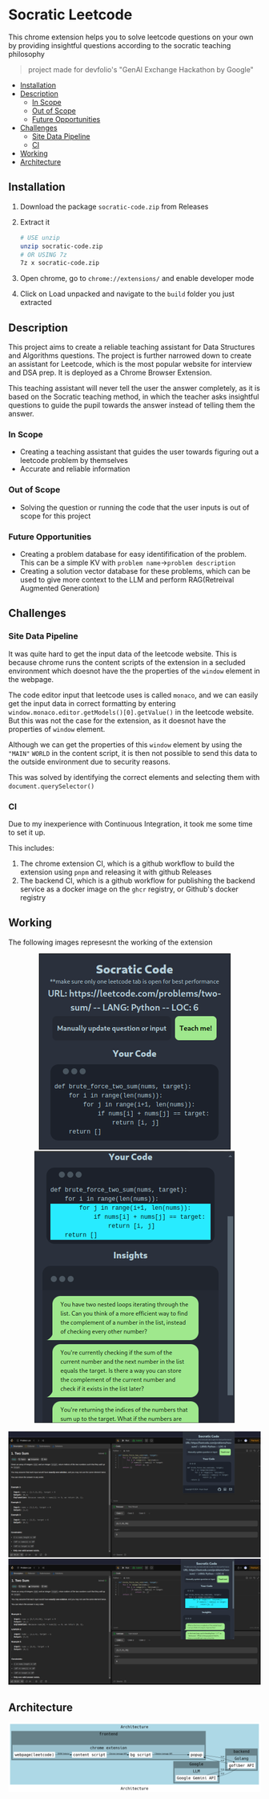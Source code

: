 # Socratic Leetcode

This chrome extension helps you to solve leetcode questions on your own by providing insightful questions according to the socratic teaching philosophy

> project made for devfolio's "GenAI Exchange Hackathon by Google"

- [Installation](#installation)
- [Description](#description)
  - [In Scope](#in-scope)
  - [Out of Scope](#out-of-scope)
  - [Future Opportunities](#future-opportunities)
- [Challenges](#challenges)
  - [Site Data Pipeline](#site-data-pipeline)
  - [CI](#ci)
- [Working](#working)
- [Architecture](#architecture)

## Installation

1. Download the package `socratic-code.zip` from Releases

2. Extract it

   ```bash
   # USE unzip
   unzip socratic-code.zip
   # OR USING 7z
   7z x socratic-code.zip
   ```

3. Open chrome, go to `chrome://extensions/` and enable developer mode

4. Click on Load unpacked and navigate to the `build` folder you just extracted

## Description

This project aims to create a reliable teaching assistant for Data Structures and Algorithms questions. The project is further narrowed down to create an assistant for Leetcode, which is the most popular website for interview and DSA prep. It is deployed as a Chrome Browser Extension.

This teaching assistant will never tell the user the answer completely, as it is based on the Socratic teaching method, in which the teacher asks insightful questions to guide the pupil towards the answer instead of telling them the answer.

### In Scope

- Creating a teaching assistant that guides the user towards figuring out a leetcode problem by themselves
- Accurate and reliable information

### Out of Scope

- Solving the question or running the code that the user inputs is out of scope for this project

### Future Opportunities

- Creating a problem database for easy identifification of the problem. This can be a simple KV with `problem name`->`problem description`
- Creating a solution vector database for these problems, which can be used to give more context to the LLM and perform RAG(Retreival Augmented Generation)

## Challenges

### Site Data Pipeline

It was quite hard to get the input data of the leetcode website. This is because chrome runs the content scripts of the extension in a secluded environment which doesnot have the the properties of the `window` element in the webpage.

The code editor input that leetcode uses is called `monaco`, and we can easily get the input data in correct formatting by entering `window.monaco.editor.getModels()[0].getValue()` in the leetcode website. But this was not the case for the extension, as it doesnot have the properties of `window` element.

Although we can get the properties of this `window` element by using the `"MAIN"` `WORLD` in the content script, it is then not possible to send this data to the outside environment due to security reasons.

This was solved by identifying the correct elements and selecting them with `document.querySelector()`

### CI

Due to my inexperience with Continuous Integration, it took me some time to set it up.

This includes:

1. The chrome extension CI, which is a github workflow to build the extension using `pnpm` and releasing it with github Releases
2. The backend CI, which is a github workflow for publishing the backend service as a docker image on the `ghcr` registry, or Github's docker registry

## Working

The following images represesnt the working of the extension

<p align="center">
    <img  src="./docs/images/sc.png">
    <img  src="./docs/images/insights.png">
</p>

<p align="center">
    <img  src="./docs/images/browser-sc.png">
    <img  src="./docs/images/browser-insights.png">
</p>

## Architecture

<p align="center">
    <img  src="./docs/images/arch.png">
</p>
